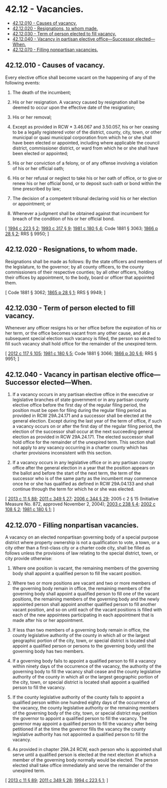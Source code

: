 # 42.12 - Vacancies.
* [42.12.010 - Causes of vacancy.](#4212010---causes-of-vacancy)
* [42.12.020 - Resignations, to whom made.](#4212020---resignations-to-whom-made)
* [42.12.030 - Term of person elected to fill vacancy.](#4212030---term-of-person-elected-to-fill-vacancy)
* [42.12.040 - Vacancy in partisan elective office—Successor elected—When.](#4212040---vacancy-in-partisan-elective-officesuccessor-electedwhen)
* [42.12.070 - Filling nonpartisan vacancies.](#4212070---filling-nonpartisan-vacancies)
## 42.12.010 - Causes of vacancy.
Every elective office shall become vacant on the happening of any of the following events:

1. The death of the incumbent;

2. His or her resignation. A vacancy caused by resignation shall be deemed to occur upon the effective date of the resignation;

3. His or her removal;

4. Except as provided in RCW * 3.46.067 and 3.50.057, his or her ceasing to be a legally registered voter of the district, county, city, town, or other municipal or quasi municipal corporation from which he or she shall have been elected or appointed, including where applicable the council district, commissioner district, or ward from which he or she shall have been elected or appointed;

5. His or her conviction of a felony, or of any offense involving a violation of his or her official oath;

6. His or her refusal or neglect to take his or her oath of office, or to give or renew his or her official bond, or to deposit such oath or bond within the time prescribed by law;

7. The decision of a competent tribunal declaring void his or her election or appointment; or

8. Whenever a judgment shall be obtained against that incumbent for breach of the condition of his or her official bond.

\[ [1994 c 223 § 2](https://lawfilesext.leg.wa.gov/biennium/1993-94/Pdf/Bills/Session%20Laws/House/2278-S.SL.pdf?cite=1994%20c%20223%20§%202); [1993 c 317 § 9](https://lawfilesext.leg.wa.gov/biennium/1993-94/Pdf/Bills/Session%20Laws/House/1545-S.SL.pdf?cite=1993%20c%20317%20§%209); [1981 c 180 § 4](https://leg.wa.gov/CodeReviser/documents/sessionlaw/1981c180.pdf?cite=1981%20c%20180%20§%204); Code 1881 § 3063; [1866 p 28 § 2](https://leg.wa.gov/CodeReviser/Pages/session_laws.aspx?cite=1866%20p%2028%20§%202); RRS § 9950; \]

## 42.12.020 - Resignations, to whom made.
Resignations shall be made as follows: By the state officers and members of the legislature, to the governor; by all county officers, to the county commissioners of their respective counties; by all other officers, holding their offices by appointment, to the body, board or officer that appointed them.

\[ Code 1881 § 3062; [1865 p 28 § 1](https://leg.wa.gov/CodeReviser/Pages/session_laws.aspx?cite=1865%20p%2028%20§%201); RRS § 9949; \]

## 42.12.030 - Term of person elected to fill vacancy.
Whenever any officer resigns his or her office before the expiration of his or her term, or the office becomes vacant from any other cause, and at a subsequent special election such vacancy is filled, the person so elected to fill such vacancy shall hold office for the remainder of the unexpired term.

\[ [2012 c 117 § 105](https://lawfilesext.leg.wa.gov/biennium/2011-12/Pdf/Bills/Session%20Laws/Senate/6095.SL.pdf?cite=2012%20c%20117%20§%20105); [1981 c 180 § 5](https://leg.wa.gov/CodeReviser/documents/sessionlaw/1981c180.pdf?cite=1981%20c%20180%20§%205); Code 1881 § 3066; [1866 p 30 § 6](https://leg.wa.gov/CodeReviser/Pages/session_laws.aspx?cite=1866%20p%2030%20§%206); RRS § 9951; \]

## 42.12.040 - Vacancy in partisan elective office—Successor elected—When.
1. If a vacancy occurs in any partisan elective office in the executive or legislative branches of state government or in any partisan county elective office before the first day of the regular filing period, the position must be open for filing during the regular filing period as provided in RCW 29A.24.171 and a successor shall be elected at the general election. Except during the last year of the term of office, if such a vacancy occurs on or after the first day of the regular filing period, the election of the successor shall occur at the next succeeding general election as provided in RCW 29A.24.171. The elected successor shall hold office for the remainder of the unexpired term. This section shall not apply to any vacancy occurring in a charter county which has charter provisions inconsistent with this section.

2. If a vacancy occurs in any legislative office or in any partisan county office after the general election in a year that the position appears on the ballot and before the start of the next term, the term of the successor who is of the same party as the incumbent may commence once he or she has qualified as defined in RCW 29A.04.133 and shall continue through the term for which he or she was elected.

\[ [2013 c 11 § 88](https://lawfilesext.leg.wa.gov/biennium/2013-14/Pdf/Bills/Session%20Laws/Senate/5518-S.SL.pdf?cite=2013%20c%2011%20§%2088); [2011 c 349 § 27](https://lawfilesext.leg.wa.gov/biennium/2011-12/Pdf/Bills/Session%20Laws/Senate/5171-S.SL.pdf?cite=2011%20c%20349%20§%2027); [2006 c 344 § 29](https://lawfilesext.leg.wa.gov/biennium/2005-06/Pdf/Bills/Session%20Laws/Senate/6236.SL.pdf?cite=2006%20c%20344%20§%2029); 2005 c 2 § 15 (Initiative Measure No. 872, approved November 2, 2004); [2003 c 238 § 4](https://lawfilesext.leg.wa.gov/biennium/2003-04/Pdf/Bills/Session%20Laws/House/1473.SL.pdf?cite=2003%20c%20238%20§%204); [2002 c 108 § 2](https://lawfilesext.leg.wa.gov/biennium/2001-02/Pdf/Bills/Session%20Laws/Senate/6529.SL.pdf?cite=2002%20c%20108%20§%202); [1981 c 180 § 1](https://leg.wa.gov/CodeReviser/documents/sessionlaw/1981c180.pdf?cite=1981%20c%20180%20§%201); \]

## 42.12.070 - Filling nonpartisan vacancies.
A vacancy on an elected nonpartisan governing body of a special purpose district where property ownership is not a qualification to vote, a town, or a city other than a first-class city or a charter code city, shall be filled as follows unless the provisions of law relating to the special district, town, or city provide otherwise:

1. Where one position is vacant, the remaining members of the governing body shall appoint a qualified person to fill the vacant position.

2. Where two or more positions are vacant and two or more members of the governing body remain in office, the remaining members of the governing body shall appoint a qualified person to fill one of the vacant positions, the remaining members of the governing body and the newly appointed person shall appoint another qualified person to fill another vacant position, and so on until each of the vacant positions is filled with each of the new appointees participating in each appointment that is made after his or her appointment.

3. If less than two members of a governing body remain in office, the county legislative authority of the county in which all or the largest geographic portion of the city, town, or special district is located shall appoint a qualified person or persons to the governing body until the governing body has two members.

4. If a governing body fails to appoint a qualified person to fill a vacancy within ninety days of the occurrence of the vacancy, the authority of the governing body to fill the vacancy shall cease and the county legislative authority of the county in which all or the largest geographic portion of the city, town, or special district is located shall appoint a qualified person to fill the vacancy.

5. If the county legislative authority of the county fails to appoint a qualified person within one hundred eighty days of the occurrence of the vacancy, the county legislative authority or the remaining members of the governing body of the city, town, or special district may petition the governor to appoint a qualified person to fill the vacancy. The governor may appoint a qualified person to fill the vacancy after being petitioned if at the time the governor fills the vacancy the county legislative authority has not appointed a qualified person to fill the vacancy.

6. As provided in chapter 29A.24 RCW, each person who is appointed shall serve until a qualified person is elected at the next election at which a member of the governing body normally would be elected. The person elected shall take office immediately and serve the remainder of the unexpired term.

\[ [2013 c 11 § 89](https://lawfilesext.leg.wa.gov/biennium/2013-14/Pdf/Bills/Session%20Laws/Senate/5518-S.SL.pdf?cite=2013%20c%2011%20§%2089); [2011 c 349 § 28](https://lawfilesext.leg.wa.gov/biennium/2011-12/Pdf/Bills/Session%20Laws/Senate/5171-S.SL.pdf?cite=2011%20c%20349%20§%2028); [1994 c 223 § 1](https://lawfilesext.leg.wa.gov/biennium/1993-94/Pdf/Bills/Session%20Laws/House/2278-S.SL.pdf?cite=1994%20c%20223%20§%201); \]

